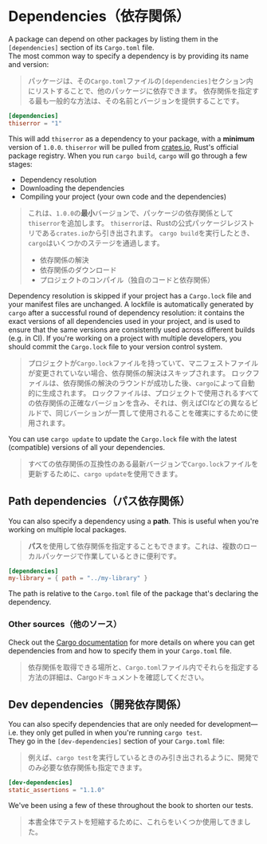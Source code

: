 # Dependencies（依存関係）

A package can depend on other packages by listing them in the `[dependencies]` section of its `Cargo.toml` file.\
The most common way to specify a dependency is by providing its name and version:

> パッケージは、その`Cargo.toml`ファイルの`[dependencies]`セクション内にリストすることで、他のパッケージに依存できます。
> 依存関係を指定する最も一般的な方法は、その名前とバージョンを提供することです。

```toml
[dependencies]
thiserror = "1"
```

This will add `thiserror` as a dependency to your package, with a **minimum** version of `1.0.0`.
`thiserror` will be pulled from [crates.io](https://crates.io), Rust's official package registry.
When you run `cargo build`, `cargo` will go through a few stages:

- Dependency resolution
- Downloading the dependencies
- Compiling your project (your own code and the dependencies)

> これは、`1.0.0`の**最小**バージョンで、パッケージの依存関係として`thiserror`を追加します。
> `thiserror`は、Rustの公式パッケージレジストリである`crates.io`から引き出されます。
> `cargo build`を実行したとき、`cargo`はいくつかのステージを通過します。
>
> - 依存関係の解決
> - 依存関係のダウンロード
> - プロジェクトのコンパイル（独自のコードと依存関係）

Dependency resolution is skipped if your project has a `Cargo.lock` file and your manifest files are unchanged.
A lockfile is automatically generated by `cargo` after a successful round of dependency resolution: it contains
the exact versions of all dependencies used in your project, and is used to ensure that the same versions are
consistently used across different builds (e.g. in CI). If you're working on a project with multiple developers,
you should commit the `Cargo.lock` file to your version control system.

> プロジェクトが`Cargo.lock`ファイルを持っていて、マニフェストファイルが変更されていない場合、依存関係の解決はスキップされます。
> ロックファイルは、依存関係の解決のラウンドが成功した後、`cargo`によって自動的に生成されます。
> ロックファイルは、プロジェクトで使用されるすべての依存関係の正確なバージョンを含み、それは、例えばCIなどの異なるビルドで、同じバーションが一貫して使用されることを確実にするために使用されます。

You can use `cargo update` to update the `Cargo.lock` file with the latest (compatible) versions of all your dependencies.

> すべての依存関係の互換性のある最新バージョンで`Cargo.lock`ファイルを更新するために、`cargo update`を使用できます。

## Path dependencies（パス依存関係）

You can also specify a dependency using a **path**. This is useful when you're working on multiple local packages.

> **パス**を使用して依存関係を指定することもできます。これは、複数のローカルパッケージで作業しているときに便利です。

```toml
[dependencies]
my-library = { path = "../my-library" }
```

The path is relative to the `Cargo.toml` file of the package that's declaring the dependency.

### Other sources（他のソース）

Check out the [Cargo documentation](https://doc.rust-lang.org/cargo/reference/specifying-dependencies.html) for more
details on where you can get dependencies from and how to specify them in your `Cargo.toml` file.

> 依存関係を取得できる場所と、`Cargo.toml`ファイル内でそれらを指定する方法の詳細は、Cargoドキュメントを確認してください。

## Dev dependencies（開発依存関係）

You can also specify dependencies that are only needed for development—i.e. they only get pulled in when you're
running `cargo test`.\
They go in the `[dev-dependencies]` section of your `Cargo.toml` file:

> 例えば、`cargo test`を実行しているときのみ引き出されるように、開発でのみ必要な依存関係も指定できます。

```toml
[dev-dependencies]
static_assertions = "1.1.0"
```

We've been using a few of these throughout the book to shorten our tests.

> 本書全体でテストを短縮するために、これらをいくつか使用してきました。
